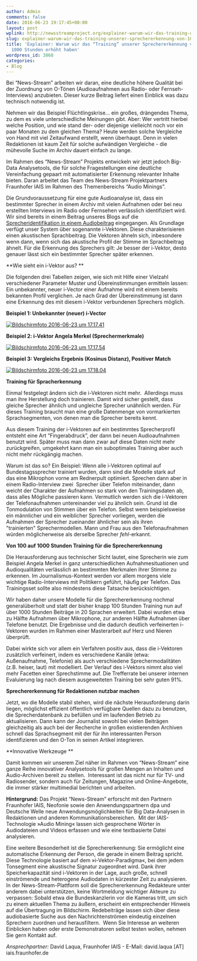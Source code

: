 ```yaml
---
author: Admin
comments: false
date: 2016-06-23 19:17:45+00:00
layout: post
wplink: http://newsstreamproject.org/explainer-warum-wir-das-training-unserer-sprechererkennung-von-100-auf-1000-stunden-erhoeht-haben/
slug: explainer-warum-wir-das-training-unserer-sprechererkennung-von-100-auf-1000-stunden-erhoeht-haben
title: 'Explainer: Warum wir das “Training” unserer Sprechererkennung von 100 auf
  1000 Stunden erhöht haben'
wordpress_id: 3868
categories:
- Blog
---
```


Bei “News-Stream” arbeiten wir daran, eine deutliche höhere Qualität bei der Zuordnung von O-Tönen (Audioaufnahmen aus Radio- oder Fernseh-Interviews) anzubieten. Dieser kurze Beitrag liefert einen Einblick was dazu technisch notwendig ist.

Nehmen wir das Beispiel Flüchtlingskrise... ein großes, drängendes Thema, zu dem es viele unterschiedliche Meinungen gibt. Aber: Wer vertritt hierbei welche Position, und wie stand der- oder diejenige vielleicht noch vor ein paar Monaten zu dem gleichen Thema? Heute werden solche Vergleiche von Hand mit viel Zeitaufwand erstellt, wenn überhaupt. Denn in vielen Redaktionen ist kaum Zeit für solche aufwändigen Vergleiche - die mühevolle Suche im Archiv dauert einfach zu lange.

Im Rahmen des “News-Stream” Projekts entwickeln wir jetzt jedoch Big-Data Analysetools, die für solche Fragestellungen eine deutliche Vereinfachung gepaart mit automatisierter Erkennung relevanter Inhalte bieten. Daran arbeitet das Team des News-Stream Projektpartners Fraunhofer IAIS im Rahmen des Themenbereichs “Audio Minings”.

Die Grundvoraussetzung für eine gute Audioanalyse ist, dass ein bestimmter Sprecher in einem Archiv mit vielen Aufnahmen oder bei neu erstellten Interviews im Radio oder Fernsehen verlässlich identifiziert wird. Wir sind bereits in einem Beitrag unseres Blogs auf die [Sprecheridentifikation in einem Audiobeitrag](http://newsstreamproject.org/explainer-wie-funktioniert-eigentlich-spracherkennung/) eingegangen. Als Grundlage verfügt unser System über sogenannte i-Vektoren. Diese charakterisieren einen akustischen Sprachbeitrag. Die Vektoren ähneln sich, inbesondere wenn dann, wenn sich das akustische Profil der Stimme im Sprachbeitrag ähnelt. Für die Erkennung des Sprechers gilt: Je besser der i-Vektor, desto genauer lässt sich ein bestimmter Sprecher später erkennen.

**Wie sieht ein i-Vektor aus?
**

Die folgenden drei Tabellen zeigen, wie sich mit Hilfe einer Vielzahl verschiedener Parameter Muster und Übereinstimmungen ermitteln lassen: Ein unbekannter, neuer i-Vector einer Aufnahme wird mit einem bereits bekannten Profil verglichen. Je nach Grad der Übereinstimmung ist dann eine Erkennung des mit diesem i-Vektor verbundenen Sprechers möglich.

**Beispiel 1: Unbekannter (neuer) i-Vector**

[![Bildschirmfoto 2016-06-23 um 17.17.41](http://newsstreamproject.org/wp-content/uploads/2016/06/Bildschirmfoto-2016-06-23-um-17.17.41.png)](https://newsstreamproject.org/wp-content/uploads/2016/06/Bildschirmfoto-2016-06-23-um-17.17.41.png)

**Beispiel 2: i-Vektor Angela Merkel (Sprechermerkmale)**

[![Bildschirmfoto 2016-06-23 um 17.17.54](http://newsstreamproject.org/wp-content/uploads/2016/06/Bildschirmfoto-2016-06-23-um-17.17.54.png)](https://newsstreamproject.org/wp-content/uploads/2016/06/Bildschirmfoto-2016-06-23-um-17.17.54.png)

**Beispiel 3: Vergleichs Ergebnis (Kosinus Distanz), Positiver Match**

[![Bildschirmfoto 2016-06-23 um 17.18.04](http://newsstreamproject.org/wp-content/uploads/2016/06/Bildschirmfoto-2016-06-23-um-17.18.04.png)](https://newsstreamproject.org/wp-content/uploads/2016/06/Bildschirmfoto-2016-06-23-um-17.18.04.png)

**Training für Spracherkennung**

Einmal festgelegt ändern sich die i-Vektoren nicht mehr.  Allerdings muss man ihre Herstellung doch trainieren. Damit wird sicher gestellt, dass gleiche Sprecher ähnlich und ungleiche Sprecher unähnlich werden. Für dieses Training braucht man eine große Datenmenge von vormarkierten Sprachsegmenten, von denen man die Sprecher bereits kennt.

Aus diesem Training der i-Vektoren auf ein bestimmtes Sprecherprofil entsteht eine Art “Fingerabdruck”, der dann bei neuen Audioaufnahmen benutzt wird. Später muss man dann zwar auf diese Daten nicht mehr zurückgreifen, umgekehrt kann man ein suboptimales Training aber auch nicht mehr rückgängig machen.

Warum ist das so? Ein Beispiel: Wenn alle i-Vektoren optimal auf Bundestagssprecher trainiert wurden, dann sind die Modelle stark auf das eine Mikrophon vorne am Rednerpult optimiert. Sprechen dann aber in einem Radio-Interview zwei  Sprecher über Telefon miteinander, dann weicht der Charakter der Aufnahmen so stark von den Trainingsdaten ab, dass alles Mögliche passieren kann. Vermutlich werden sich die i-Vektoren der Telefonaufnahmen untereinander viel zu ähnlich sein. Grund ist die Tonmodulation von Stimmen über ein Telefon. Selbst wenn beispielsweise ein männlicher und ein weiblicher Sprecher vorliegen, werden die Aufnahmen der Sprecher zueinander ähnlicher sein als ihren "trainierten" Sprechermodellen. Mann und Frau aus den Telefonaufnahmen würden möglicherweise als derselbe Sprecher _fehl_-erkannt.

**Von 100 auf 1000 Stunden Training für die Sprechererkennung**

Die Herausforderung aus technischer Sicht lautet, eine Sprecherin wie zum Beispiel Angela Merkel in ganz unterschiedlichen Aufnahmesituationen und Audioqualitäten verlässlich an bestimmten Merkmalen ihrer Stimme zu erkennen. Im Journalismus-Kontext werden vor allem morgens viele wichtige Radio-Interviews mit Politikern geführt, häufig per Telefon. Das Trainingsset sollte also mindestens diese Tatsache berücksichtigen.

Wir haben daher unsere Modelle für die Sprechererkennung nochmal generalüberholt und statt der bisher knapp 100 Stunden Training nun auf über 1000 Stunden Beiträge in 20 Sprachen erweitert. Dabei wurden etwa zu Hälfte Aufnahmen über Mikrophone, zur anderen Hälfte Aufnahmen über Telefone benutzt. Die Ergebnisse und die dadurch deutlich verfeinerten i-Vektoren wurden im Rahmen einer Masterarbeit auf Herz und Nieren überprüft.

Dabei wirkte sich vor allem ein Verfahren positiv aus, dass die i-Vektoren zusätzlich verfeinert, indem es verschiedene Kanäle (etwa: Außenaufnahme, Telefonie) als auch verschiedene Sprechermodalitäten (z.B. heiser, laut) mit modelliert. Der Verlauf des i-Vektors nimmt also viel mehr Facetten einer Sprechstimme auf. Die Trefferrate bei unserer internen Evaluierung lag nach diesem ausgeweiteten Training bei sehr guten 91%.

**Sprechererkennung für Redaktionen nutzbar machen**

Jetzt, wo die Modelle stabil stehen, wird die nächste Herausforderung darin liegen, möglichst effizient öffentlich verfügbare Quellen dazu zu benutzen, die Sprecherdatenbank zu befüllen und im laufenden Betrieb zu aktualisieren. Dann kann der Journalist sowohl bei vielen Beiträgen gleichzeitig als auch bei der Recherche in großen existierenden Archiven schnell das Sprachsegment mit der für ihn interessanten Person identifizieren und den O-Ton in seinen Artikel integrieren.

**Innovative Werkzeuge **

Damit kommen wir unserem Ziel näher im Rahmen von “News-Stream” eine ganze Reihe innovativer Analysetools für großen Mengen an Inhalten und Audio-Archiven bereit zu stellen.  Interessant ist das nicht nur für TV- und Radiosender, sondern auch für Zeitungen, Magazine und Online-Angebote, die immer stärker multimedial berichten und arbeiten.



**Hintergrund:** Das Projekt “News-Stream” erforscht mit den Partnern Fraunhofer IAIS, Neofonie sowie den Anwendungspartnern dpa und Deutsche Welle neue Anwendungsmöglichkeiten für Big Data-Analysen in Redaktionen und anderen Kommunikationsbereichen.  Mit der IAIS-Technologie »Audio Mining« lassen sich gesprochene Wörter in Audiodateien und Videos erfassen und wie eine textbasierte Datei analysieren.

Eine weitere Besonderheit ist die Sprechererkennung: Sie ermöglicht eine automatische Erkennung der Person, die gerade in einem Beitrag spricht. Diese Technologie basiert auf dem »i-Vektor-Paradigma«, bei dem jedem Tonsegment eine akustische Signatur zugeordnet wird. Dank ihrer Speicherkapazität sind i-Vektoren in der Lage, auch große, schnell einströmende und heterogene Audiodaten in kürzester Zeit zu analysieren. In der News-Stream-Plattform soll die Sprechererkennung Redakteure unter anderem dabei unterstützen, keine Wortmeldung wichtiger Akteure zu verpassen: Sobald etwa die Bundeskanzlerin vor die Kameras tritt, um sich zu einem aktuellen Thema zu äußern, erscheint ein entsprechender Hinweis auf die Übertragung im Bildschirm. Redebeiträge lassen sich über diese audiobasierte Suche aus den Nachrichtenströmen eindeutig einzelnen Sprechern zuordnen und herausfiltern.  Wenn Sie Interesse an weiteren Einblicken haben oder erste Demonstratoren selbst testen wollen, nehmen Sie gern Kontakt auf.

_Ansprechpartner:_ David Laqua, Fraunhofer IAIS - E-Mail: david.laqua [AT] iais.fraunhofer.de
